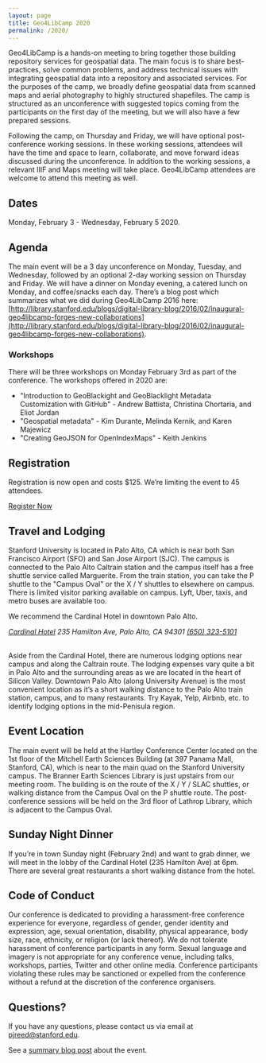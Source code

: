 ```yaml
---
layout: page
title: Geo4LibCamp 2020
permalink: /2020/
---
```


Geo4LibCamp is a hands-on meeting to bring together those building repository services for geospatial data. The main focus is to share best-practices, solve common problems, and address technical issues with integrating geospatial data into a repository and associated services. For the purposes of the camp, we broadly define geospatial data from scanned maps and aerial photography to highly structured shapefiles.  The camp is structured as an unconference with suggested topics coming from the participants on the first day of the meeting, but we will also have a few prepared sessions.

Following the camp, on Thursday and Friday, we will have optional post-conference working sessions. In these working sessions, attendees will have the time and space to learn, collaborate, and move forward ideas discussed during the unconference. In addition to the working sessions, a relevant IIIF and Maps meeting will take place. Geo4LibCamp attendees are welcome to attend this meeting as well.

## Dates
Monday, February 3 - Wednesday, February 5 2020.

## Agenda
The main event will be a 3 day unconference on Monday, Tuesday, and Wednesday, followed by an optional 2-day working session on Thursday and Friday. We will have a dinner on Monday evening, a catered lunch on Monday, and coffee/snacks each day.
There’s a blog post which summarizes what we did during Geo4LibCamp 2016 here: [http://library.stanford.edu/blogs/digital-library-blog/2016/02/inaugural-geo4libcamp-forges-new-collaborations](http://library.stanford.edu/blogs/digital-library-blog/2016/02/inaugural-geo4libcamp-forges-new-collaborations).

### Workshops
There will be three workshops on Monday February 3rd as part of the conference. The workshops offered in 2020 are:

 - "Introduction to GeoBlackight and GeoBlacklight Metadata Customization with GitHub" - Andrew Battista, Christina Chortaria, and Eliot Jordan
 - "Geospatial metadata" - Kim Durante, Melinda Kernik, and Karen Majewicz
 - "Creating GeoJSON for OpenIndexMaps" - Keith Jenkins

## Registration
Registration is now open and costs $125. We’re limiting the event to 45 attendees.

[Register Now](https://www.eventbrite.com/e/geo4libcamp-2020-tickets-79265068955)

## Travel and Lodging
Stanford University is located in Palo Alto, CA which is near both San Francisco Airport (SFO) and San Jose Airport (SJC). The campus is connected to the Palo Alto Caltrain station and the campus itself has a free shuttle service called Marguerite. From the train station, you can take the P shuttle to the "Campus Oval" or the X / Y shuttles to elsewhere on campus.  There is limited visitor parking available on campus. Lyft, Uber, taxis, and metro buses are available too.

We recommend the Cardinal Hotel in downtown Palo Alto.

<address>
<a href="http://www.cardinalhotel.com">Cardinal Hotel</a>
235 Hamilton Ave, Palo Alto, CA 94301
<a href="tel:+16503235101">(650) 323-5101</a>
</address>

<br>

Aside from the Cardinal Hotel, there are numerous lodging options near campus and along the Caltrain route. The lodging expenses vary quite a bit in Palo Alto and the surrounding areas as we are located in the heart of Silicon Valley. Downtown Palo Alto (along University Avenue) is the most convenient location as it’s a short walking distance to the Palo Alto train station, campus, and to many restaurants. Try Kayak, Yelp, Airbnb, etc. to identify lodging options in the mid-Penisula region.

## Event Location
The main event will be held at the Hartley Conference Center located on the 1st floor of the Mitchell Earth Sciences Building (at 397 Panama Mall, Stanford, CA), which is near to the main quad on the Stanford University campus. The Branner Earth Sciences Library is just upstairs from our meeting room. The building is on the route of the X / Y / SLAC shuttles, or walking distance from the Campus Oval on the P shuttle route.
The post-conference sessions will be held on the 3rd floor of Lathrop Library, which is adjacent to the Campus Oval.

## Sunday Night Dinner
If you’re in town Sunday night (February 2nd) and want to grab dinner, we will meet in the lobby of the Cardinal Hotel (235 Hamilton Ave) at 6pm. There are several great restaurants a short walking distance from the hotel.

## Code of Conduct
Our conference is dedicated to providing a harassment-free conference experience for everyone, regardless of gender, gender identity and expression, age, sexual orientation, disability, physical appearance, body size, race, ethnicity, or religion (or lack thereof). We do not tolerate harassment of conference participants in any form. Sexual language and imagery is not appropriate for any conference venue, including talks, workshops, parties, Twitter and other online media. Conference participants violating these rules may be sanctioned or expelled from the conference without a refund at the discretion of the conference organisers.

## Questions?
If you have any questions, please contact us via email at pjreed@stanford.edu.

See a [summary blog post](https://library.stanford.edu/blogs/digital-library-blog/2017/02/productive-week-geo4libcamp-2017) about the event. 
